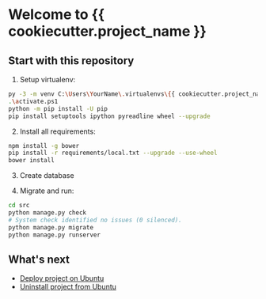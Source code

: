 # Welcome to {{ cookiecutter.project_name }}

## Start with this repository ##

1) Setup virtualenv:
```bash
py -3 -m venv C:\Users\YourName\.virtualenvs\{{ cookiecutter.project_name }}
.\activate.ps1
python -m pip install -U pip
pip install setuptools ipython pyreadline wheel --upgrade
```

2) Install all requirements:
```bash
npm install -g bower
pip install -r requirements/local.txt --upgrade --use-wheel
bower install
```

3) Create database

4) Migrate and run:
```bash
cd src
python manage.py check
# System check identified no issues (0 silenced).
python manage.py migrate
python manage.py runserver
```

## What's next ##

* [Deploy project on Ubuntu](docs/DEPLOYMENT.md)
* [Uninstall project from Ubuntu](docs/UNINSTALL.md)
